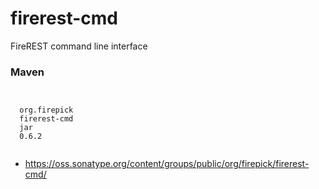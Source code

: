 firerest-cmd
===============

FireREST command line interface

### Maven
<code>
<dependency>
  <groupId>org.firepick</groupId>
  <artifactId>firerest-cmd</artifactId>
  <packaging>jar</packaging>
  <version>0.6.2</version>
</dependency>
</code>

* https://oss.sonatype.org/content/groups/public/org/firepick/firerest-cmd/
